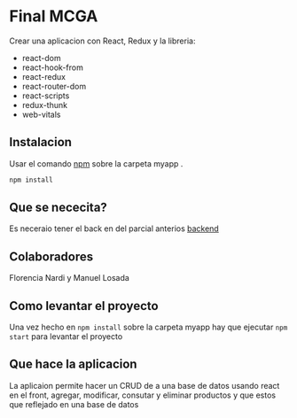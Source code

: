 # Final MCGA

Crear una aplicacion con React, Redux y la libreria:
- react-dom
- react-hook-from
- react-redux
- react-router-dom
- react-scripts
- redux-thunk
- web-vitals

## Instalacion

Usar el comando [npm](https://www.npmjs.com/) sobre la carpeta myapp .

```bash
npm install
```
## Que se nececita?

Es neceraio tener el back en del parcial anterios [backend](https://github.com/fabricimarelli/Parcial1-MCGA) 

## Colaboradores
Florencia Nardi y Manuel Losada

## Como levantar el proyecto
Una vez hecho en ``` npm install ``` sobre la carpeta myapp hay que ejecutar ```npm start``` para levantar el proyecto

## Que hace la aplicacion
La aplicaion permite hacer un CRUD de a una base de datos usando react en el front, agregar, modificar, consutar y eliminar productos y que estos que reflejado en una base de datos